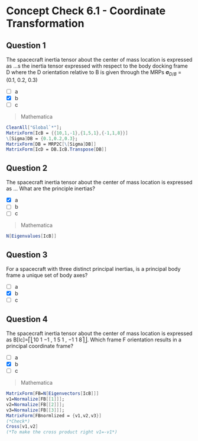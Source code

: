 # Concept Check 6.1 - Coordinate Transformation
## Question 1
The spacecraft inertia tensor about the center of mass location is expressed as ...s the inertia tensor expressed with respect to the body docking frame D where the D orientation relative to B is given through the MRPs $\pmb\sigma_{D/B}$ = (0.1, 0.2, 0.3)
- [ ] a
- [x] b
- [ ] c
> Mathematica

```Mathematica
ClearAll["Global`*"];
MatrixForm[IcB = {{10,1,-1},{1,5,1},{-1,1,8}}]
\[Sigma]DB = {0.1,0.2,0.3};
MatrixForm[DB = MRP2C[\[Sigma]DB]]
MatrixForm[IcD = DB.IcB.Transpose[DB]]
```

## Question 2
The spacecraft inertia tensor about the center of mass location is expressed as ...
What are the principle inertias?
- [x] a
- [ ] b
- [ ] c
> Mathematica

```Mathematica
N[Eigenvalues[IcB]]
```
## Question 3
For a spacecraft with three distinct principal inertias, is a principal body frame a unique set of body axes?
- [ ] a
- [x] b
- [ ] c
## Question 4
The spacecraft inertia tensor about the center of mass location is expressed as B[Ic]=⎡⎣10 1 −1 , 1 5 1 , −1 1 8⎤⎦. Which frame F orientation results in a principal coordinate frame?
- [ ] a
- [x] b
- [ ] c
> Mathematica

```Mathematica
MatrixForm[FB=N[Eigenvectors[IcB]]]
v1=Normalize[FB[[1]]];
v2=Normalize[FB[[2]]];
v3=Normalize[FB[[3]]];
MatrixForm[FBnormlized = {v1,v2,v3}]
(*Check*)
Cross[v1,v2]
(*To make the cross product right v1=-v1*)
```
